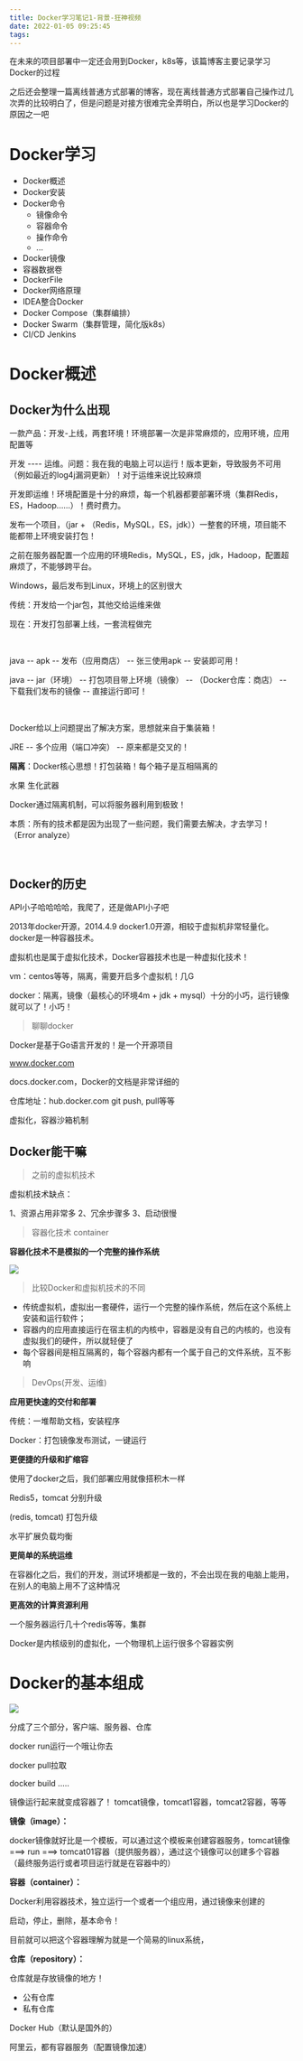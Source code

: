 ```yaml
---
title: Docker学习笔记1-背景-狂神视频
date: 2022-01-05 09:25:45
tags:
---
```


在未来的项目部署中一定还会用到Docker，k8s等，该篇博客主要记录学习Docker的过程

之后还会整理一篇离线普通方式部署的博客，现在离线普通方式部署自己操作过几次弄的比较明白了，但是问题是对接方很难完全弄明白，所以也是学习Docker的原因之一吧

<!--more-->


# Docker学习
 
- Docker概述
- Docker安装
- Docker命令
  - 镜像命令
  - 容器命令
  - 操作命令
  - ...
- Docker镜像
- 容器数据卷
- DockerFile
- Docker网络原理
- IDEA整合Docker
- Docker Compose（集群编排）
- Docker Swarm（集群管理，简化版k8s）
- CI/CD Jenkins
  

# Docker概述

## Docker为什么出现

一款产品：开发-上线，两套环境！环境部署一次是非常麻烦的，应用环境，应用配置等

开发 ---- 运维。问题：我在我的电脑上可以运行！版本更新，导致服务不可用（例如最近的log4j漏洞更新）！对于运维来说比较麻烦

开发即运维！环境配置是十分的麻烦，每一个机器都要部署环境（集群Redis，ES，Hadoop......）！费时费力。

发布一个项目，（jar + （Redis，MySQL，ES，jdk））一整套的环境，项目能不能都带上环境安装打包！

之前在服务器配置一个应用的环境Redis，MySQL，ES，jdk，Hadoop，配置超麻烦了，不能够跨平台。

Windows，最后发布到Linux，环境上的区别很大

传统：开发给一个jar包，其他交给运维来做

现在：开发打包部署上线，一套流程做完

&nbsp;

java -- apk -- 发布（应用商店） -- 张三使用apk -- 安装即可用！

java -- jar（环境） -- 打包项目带上环境（镜像） -- （Docker仓库：商店） -- 下载我们发布的镜像 -- 直接运行即可！

&nbsp;

Docker给以上问题提出了解决方案，思想就来自于集装箱！

JRE -- 多个应用（端口冲突） -- 原来都是交叉的！

**隔离**：Docker核心思想！打包装箱！每个箱子是互相隔离的

水果 生化武器

Docker通过隔离机制，可以将服务器利用到极致！

本质：所有的技术都是因为出现了一些问题，我们需要去解决，才去学习！（Error analyze）

&nbsp;

## Docker的历史

API小子哈哈哈哈，我爬了，还是做API小子吧

2013年docker开源，2014.4.9 docker1.0开源，相较于虚拟机非常轻量化。docker是一种容器技术。

虚拟机也是属于虚拟化技术，Docker容器技术也是一种虚拟化技术！

vm：centos等等，隔离，需要开启多个虚拟机！几G

docker：隔离，镜像（最核心的环境4m + jdk + mysql）十分的小巧，运行镜像就可以了！小巧！

> 聊聊docker

Docker是基于Go语言开发的！是一个开源项目

www.docker.com

docs.docker.com，Docker的文档是非常详细的

仓库地址：hub.docker.com git push, pull等等

虚拟化，容器沙箱机制


## Docker能干嘛

> 之前的虚拟机技术

虚拟机技术缺点：

1、资源占用非常多
2、冗余步骤多
3、启动很慢


> 容器化技术 container

**容器化技术不是模拟的一个完整的操作系统**

![](/images/2022-01-05-15-40-13.png)

 
> 比较Docker和虚拟机技术的不同

- 传统虚拟机，虚拟出一套硬件，运行一个完整的操作系统，然后在这个系统上安装和运行软件；
- 容器内的应用直接运行在宿主机的内核中，容器是没有自己的内核的，也没有虚拟我们的硬件，所以就轻便了
- 每个容器间是相互隔离的，每个容器内都有一个属于自己的文件系统，互不影响


> DevOps(开发、运维)

**应用更快速的交付和部署**

传统：一堆帮助文档，安装程序

Docker：打包镜像发布测试，一键运行

**更便捷的升级和扩缩容**

使用了docker之后，我们部署应用就像搭积木一样

Redis5，tomcat 分别升级

(redis, tomcat) 打包升级

水平扩展负载均衡

**更简单的系统运维**

在容器化之后，我们的开发，测试环境都是一致的，不会出现在我的电脑上能用，在别人的电脑上用不了这种情况

**更高效的计算资源利用**

一个服务器运行几十个redis等等，集群

Docker是内核级别的虚拟化，一个物理机上运行很多个容器实例


# Docker的基本组成

![](/images/2022-01-05-15-55-22.png)

分成了三个部分，客户端、服务器、仓库

docker run运行一个哦让你去

docker pull拉取

docker build .....

镜像运行起来就变成容器了！ tomcat镜像，tomcat1容器，tomcat2容器，等等



**镜像（image）：**

docker镜像就好比是一个模板，可以通过这个模板来创建容器服务，tomcat镜像 ===> run ===> tomcat01容器（提供服务器），通过这个镜像可以创建多个容器（最终服务运行或者项目运行就是在容器中的）


**容器（container）：**

Docker利用容器技术，独立运行一个或者一个组应用，通过镜像来创建的

启动，停止，删除，基本命令！

目前就可以把这个容器理解为就是一个简易的linux系统，

**仓库（repository）：**

仓库就是存放镜像的地方！

- 公有仓库
- 私有仓库

Docker Hub（默认是国外的）

阿里云，都有容器服务（配置镜像加速）